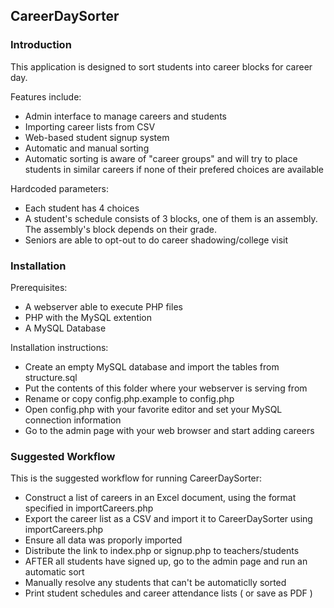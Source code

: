 ## CareerDaySorter

### Introduction
This application is designed to sort students into career blocks for career day.

Features include:
* Admin interface to manage careers and students
* Importing career lists from CSV
* Web-based student signup system
* Automatic and manual sorting
* Automatic sorting is aware of "career groups" and will try to place students in similar careers if none of their prefered choices are available


Hardcoded parameters:
* Each student has 4 choices
* A student's schedule consists of 3 blocks, one of them is an assembly. The assembly's block depends on their grade.
* Seniors are able to opt-out to do career shadowing/college visit

### Installation

Prerequisites:
* A webserver able to execute PHP files
* PHP with the MySQL extention
* A MySQL Database

Installation instructions:
- Create an empty MySQL database and import the tables from structure.sql
- Put the contents of this folder where your webserver is serving from
- Rename or copy config.php.example to config.php
- Open config.php with your favorite editor and set your MySQL connection information
- Go to the admin page with your web browser and start adding careers

### Suggested Workflow
This is the suggested workflow for running CareerDaySorter:

- Construct a list of careers in an Excel document, using the format specified in importCareers.php
- Export the career list as a CSV and import it to CareerDaySorter using importCareers.php
- Ensure all data was proporly imported
- Distribute the link to index.php or signup.php to teachers/students
- AFTER all students have signed up, go to the admin page and run an automatic sort
- Manually resolve any students that can't be automaticlly sorted
- Print student schedules and career attendance lists ( or save as PDF )